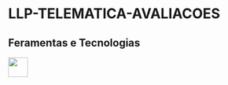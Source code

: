 # LLP-TELEMATICA-AVALIACOES
## Feramentas e Tecnologias
<img src="https://cdn.jsdelivr.net/gh/devicons/devicon/icons/git/git-original.svg" width="40" height="40"/>

<link rel="stylesheet" href="https://cdn.jsdelivr.net/gh/devicons/devicon@v2.15.1/devicon.mincss"width="40" height="40"/>
          